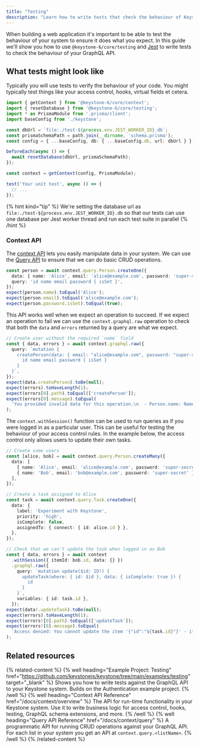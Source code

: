 ```yaml
---
title: "Testing"
description: "Learn how to write tests that check the behaviour of Keystone application."
---
```


When building a web application it's important to be able to test the behaviour of your system to ensure it does what you expect.
In this guide we'll show you how to use `@keystone-6/core/testing` and [Jest](https://jestjs.io/) to write tests to check the behaviour of your GraphQL API.

## What tests might look like

Typically you will use tests to verify the behaviour of your code.
You might typically test things like your access control, hooks, virtual fields et cetera.

```typescript
import { getContext } from '@keystone-6/core/context';
import { resetDatabase } from '@keystone-6/core/testing';
import * as PrismaModule from '.prisma/client';
import baseConfig from './keystone';

const dbUrl = `file:./test-${process.env.JEST_WORKER_ID}.db`;
const prismaSchemaPath = path.join(__dirname, 'schema.prisma');
const config = { ...baseConfig, db: { ...baseConfig.db, url: dbUrl } };

beforeEach(async () => {
  await resetDatabase(dbUrl, prismaSchemaPath);
});

const context = getContext(config, PrismaModule);

test('Your unit test', async () => {
  // ...
});
```

{% hint kind="tip" %}
We're setting the database url as `file:./test-${process.env.JEST_WORKER_ID}.db` so that our tests can use one database per Jest worker thread and run each test suite in parallel
{% /hint %}

### Context API

The [context API](../context/overview) lets you easily manipulate data in your system.
We can use the [Query API](../context/query) to ensure that we can do basic CRUD operations.

```typescript
const person = await context.query.Person.createOne({
  data: { name: 'Alice', email: 'alice@example.com', password: 'super-secret' },
  query: 'id name email password { isSet }',
});
expect(person.name).toEqual('Alice');
expect(person.email).toEqual('alice@example.com');
expect(person.password.isSet).toEqual(true);
```

This API works well when we expect an operation to succeed.
If we expect an operation to fail we can use the `context.graphql.raw` operation to check that both the `data` and `errors` returned by a query are what we expect.

```typescript
// Create user without the required `name` field
const { data, errors } = await context.graphql.raw({
  query: `mutation {
    createPerson(data: { email: "alice@example.com", password: "super-secret" }) {
      id name email password { isSet }
    }
  }`,
});
expect(data.createPerson).toBe(null);
expect(errors).toHaveLength(1);
expect(errors[0].path).toEqual(['createPerson']);
expect(errors[0].message).toEqual(
  'You provided invalid data for this operation.\n  - Person.name: Name must not be empty'
);
```

The `context.withSession()` function can be used to run queries as if you were logged in as a particular user.
This can be useful for testing the behaviour of your access control rules.
In the example below, the access control only allows users to update their own tasks.

```typescript
// Create some users
const [alice, bob] = await context.query.Person.createMany({
  data: [
    { name: 'Alice', email: 'alice@example.com', password: 'super-secret' },
    { name: 'Bob', email: 'bob@example.com', password: 'super-secret' },
  ],
});

// Create a task assigned to Alice
const task = await context.query.Task.createOne({
  data: {
    label: 'Experiment with Keystone',
    priority: 'high',
    isComplete: false,
    assignedTo: { connect: { id: alice.id } },
  },
});

// Check that we can't update the task when logged in as Bob
const { data, errors } = await context
  .withSession({ itemId: bob.id, data: {} })
  .graphql.raw({
    query: `mutation update($id: ID!) {
      updateTask(where: { id: $id }, data: { isComplete: true }) {
        id
      }
    }`,
    variables: { id: task.id },
  });
expect(data!.updateTask).toBe(null);
expect(errors).toHaveLength(1);
expect(errors![0].path).toEqual(['updateTask']);
expect(errors![0].message).toEqual(
  `Access denied: You cannot update the item '{"id":"${task.id}"}' - it may not exist`
);
```

## Related resources

{% related-content %}
{% well
heading="Example Project: Testing"
href="https://github.com/keystonejs/keystone/tree/main/examples/testing"
target="_blank" %}
Shows you how to write tests against the GraphQL API to your Keystone system. Builds on the Authentication example project.
{% /well %}
{% well
heading="Context API Reference"
href="/docs/context/overview" %}
The API for run-time functionality in your Keystone system. Use it to write business logic for access control, hooks, testing, GraphQL schema extensions, and more.
{% /well %}
{% well
heading="Query API Reference"
href="/docs/context/query" %}
A programmatic API for running CRUD operations against your GraphQL API. For each list in your system you get an API at `context.query.<listName>`.
{% /well %}
{% /related-content %}
